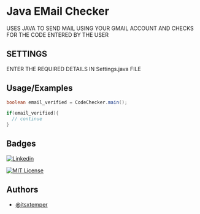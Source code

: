 # Java EMail Checker

USES JAVA TO SEND MAIL USING YOUR GMAIL ACCOUNT AND CHECKS FOR THE CODE ENTERED BY THE USER






## SETTINGS

ENTER THE REQUIRED DETAILS IN Settings.java FILE    
## Usage/Examples

```java
boolean email_verified = CodeChecker.main();

if(email_verified){
  // continue
}


```


## Badges


[![Linkedin](https://img.shields.io/badge/Linkedin-Connect-blue.svg)](https://www.linkedin.com/in/harsh44/)

[![MIT License](https://img.shields.io/badge/License-MIT-green.svg)](https://choosealicense.com/licenses/mit/)




## Authors

- [@itsxtemper](https://www.github.com/itsxtemper)

